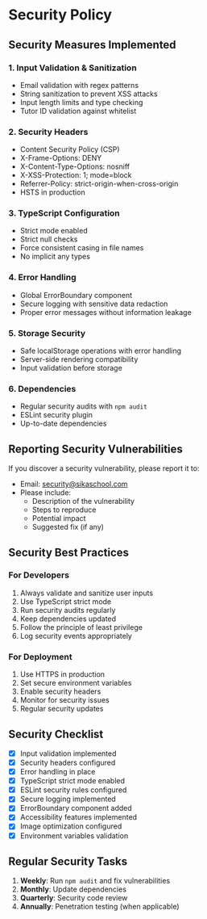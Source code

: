 # Security Policy

## Security Measures Implemented

### 1. Input Validation & Sanitization
- Email validation with regex patterns
- String sanitization to prevent XSS attacks
- Input length limits and type checking
- Tutor ID validation against whitelist

### 2. Security Headers
- Content Security Policy (CSP)
- X-Frame-Options: DENY
- X-Content-Type-Options: nosniff
- X-XSS-Protection: 1; mode=block
- Referrer-Policy: strict-origin-when-cross-origin
- HSTS in production

### 3. TypeScript Configuration
- Strict mode enabled
- Strict null checks
- Force consistent casing in file names
- No implicit any types

### 4. Error Handling
- Global ErrorBoundary component
- Secure logging with sensitive data redaction
- Proper error messages without information leakage

### 5. Storage Security
- Safe localStorage operations with error handling
- Server-side rendering compatibility
- Input validation before storage

### 6. Dependencies
- Regular security audits with `npm audit`
- ESLint security plugin
- Up-to-date dependencies

## Reporting Security Vulnerabilities

If you discover a security vulnerability, please report it to:
- Email: security@sikaschool.com
- Please include:
  - Description of the vulnerability
  - Steps to reproduce
  - Potential impact
  - Suggested fix (if any)

## Security Best Practices

### For Developers
1. Always validate and sanitize user inputs
2. Use TypeScript strict mode
3. Run security audits regularly
4. Keep dependencies updated
5. Follow the principle of least privilege
6. Log security events appropriately

### For Deployment
1. Use HTTPS in production
2. Set secure environment variables
3. Enable security headers
4. Monitor for security issues
5. Regular security updates

## Security Checklist

- [x] Input validation implemented
- [x] Security headers configured
- [x] Error handling in place
- [x] TypeScript strict mode enabled
- [x] ESLint security rules configured
- [x] Secure logging implemented
- [x] ErrorBoundary component added
- [x] Accessibility features implemented
- [x] Image optimization configured
- [x] Environment variables validation

## Regular Security Tasks

1. **Weekly**: Run `npm audit` and fix vulnerabilities
2. **Monthly**: Update dependencies
3. **Quarterly**: Security code review
4. **Annually**: Penetration testing (when applicable)
